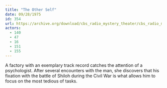 ```yaml
---
title: "The Other Self"
date: 09/28/1975
id: 354
url: https://archive.org/download/cbs_radio_mystery_theater/cbs_radio_mystery_theater-0351-0400.zip/cbs_radio_mystery_theater-0351-0400%2Fcbsrmt_0354_the_other_self.mp3
actors:
  - 140
  - 47
  - 16
  - 151
  - 155
---
```

A factory with an exemplary track record catches the attention of a psychologist. After several encounters with the man, she discovers that his fixation with the battle of Shiloh during the Civil War is what allows him to focus on the most tedious of tasks.